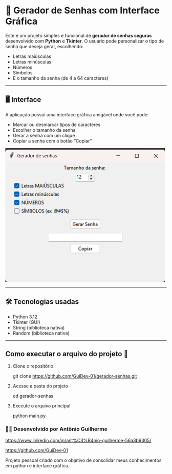 # 🔐 Gerador de Senhas com Interface Gráfica

Este é um projeto simples e funcional de **gerador de senhas seguras** desenvolvido com **Python** e **Tkinter**. O usuário pode personalizar o tipo de senha que deseja gerar, escolhendo:

- Letras maiúsculas
- Letras minúsculas
- Números
- Símbolos
- E o tamanho da senha (de 4 a 64 caracteres)

---

## 🖥️ Interface

A aplicação possui uma interface gráfica amigável onde você pode:

- Marcar ou desmarcar tipos de caracteres
- Escolher o tamanho da senha
- Gerar a senha com um clique
- Copiar a senha com o botão “Copiar”

![Preview da interface](Interface_Gráfica.png)

---

## 🛠️ Tecnologias usadas

- Python 3.12
- Tkinter (GUI)
- String (biblioteca nativa)
- Random (biblioteca nativa)

---

## Como executar o arquivo do projeto 🚀
1. Clone o repositório
   
   git clone https://github.com/GuiDev-01/gerador-senhas.git
   
3. Acesse a pasta do projeto

   cd gerador-senhas
   
5. Execute o arquivo principal

   python main.py

### 🧑‍💻 Desenvolvido por Antônio Guilherme

https://www.linkedin.com/in/ant%C3%B4nio-guilherme-56a3b9305/

https://github.com/GuiDev-01

Projeto pessoal criado com o objetivo de consolidar meus conhecimentos em python e interface gráfica.
